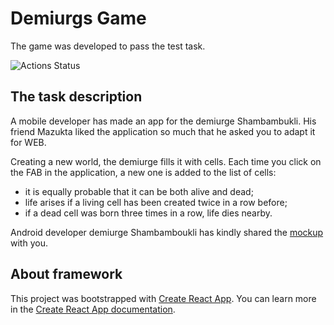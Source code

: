 # Demiurgs Game
The game was developed to pass the test task.

![Actions Status](https://github.com/makewebspace/demiurgs-game/workflows/deploy/badge.svg)

## The task description
A mobile developer has made an app for the demiurge Shambambukli.
His friend Mazukta liked the application so much that he asked you to adapt it for WEB.
 
Creating a new world, the demiurge fills it with cells. Each time you click on the FAB in the application, a new one is added to the list of cells:

- it is equally probable that it can be both alive and dead;
- life arises if a living cell has been created twice in a row before;
- if a dead cell was born three times in a row, life dies nearby.
 
Android developer demiurge Shambamboukli has kindly shared the [mockup](https://www.figma.com/file/RNGiOtbn0Iiyjt82BwMXWX/%D0%9F%D1%80%D0%B8%D0%BB%D0%BE%D0%B6%D0%B5%D0%BD%D0%B8%D0%B5-%D0%B4%D0%BB%D1%8F-%D0%B4%D0%B5%D0%BC%D0%B8%D1%83%D1%80%D0%B3%D0%B0-%D0%A8%D0%B0%D0%BC%D0%B1%D0%B0%D0%BC%D0%B1%D1%83%D0%BA%D0%BB%D0%B8?node-id=0%3A1) with you.

## About framework
This project was bootstrapped with [Create React App](https://github.com/facebook/create-react-app).
You can learn more in the [Create React App documentation](https://facebook.github.io/create-react-app/docs/getting-started).
